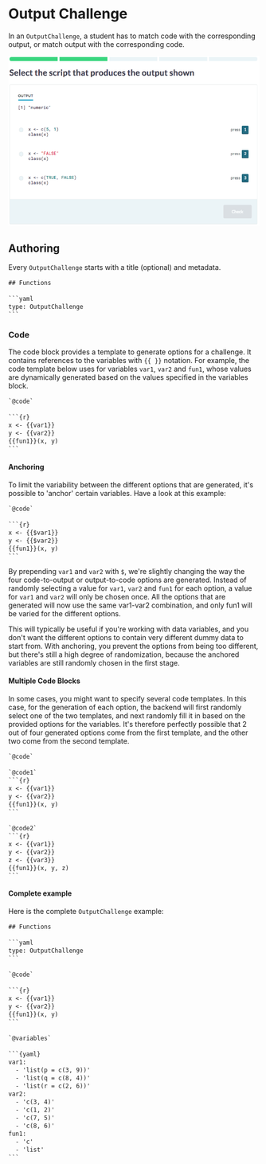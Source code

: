 # Output Challenge

In an `OutputChallenge`, a student has to match code with the corresponding output, or match output with the corresponding code.

![Output Challenge](images/OutputChallenge1.png)

## Authoring

Every `OutputChallenge` starts with a title (optional) and metadata.

    ## Functions

    ```yaml
    type: OutputChallenge
    ```

### Code

The code block provides a template to generate options for a challenge. It contains references to the variables with `{{ }}` notation.
For example, the code template below uses for variables `var1`, `var2` and `fun1`, whose values are dynamically generated based on the values specified in the variables block.

    `@code`

    ```{r}
    x <- {{var1}}
    y <- {{var2}}
    {{fun1}}(x, y)
    ```

#### Anchoring

To limit the variability between the different options that are generated, it's possible to 'anchor' certain variables. Have a look at this example:

    `@code`

    ```{r}
    x <- {{$var1}}
    y <- {{$var2}}
    {{fun1}}(x, y)
    ```

By prepending `var1` and `var2` with `$`, we're slightly changing the way the four code-to-output or output-to-code options are generated. Instead of randomly selecting a value for `var1`, `var2` and `fun1` for each option, a value for `var1` and `var2` will only be chosen once. All the options that are generated will now use the same var1-var2 combination, and only fun1 will be varied for the different options.

This will typically be useful if you're working with data variables, and you don't want the different options to contain very different dummy data to start from. With anchoring, you prevent the options from being too different, but there's still a high degree of randomization, because the anchored variables are still randomly chosen in the first stage.

#### Multiple Code Blocks

In some cases, you might want to specify several code templates. In this case, for the generation of each option, the backend will first randomly select one of the two templates, and next randomly fill it in based on the provided options for the variables. It's therefore perfectly possible that 2 out of four generated options come from the first template, and the other two come from the second template.

    `@code`

    `@code1`
    ```{r}
    x <- {{var1}}
    y <- {{var2}}
    {{fun1}}(x, y)
    ```

    `@code2`
    ```{r}
    x <- {{var1}}
    y <- {{var2}}
    z <- {{var3}}
    {{fun1}}(x, y, z)
    ```

#### Complete example

Here is the complete `OutputChallenge` example:

    ## Functions

    ```yaml
    type: OutputChallenge
    ```

    `@code`

    ```{r}
    x <- {{var1}}
    y <- {{var2}}
    {{fun1}}(x, y)
    ```

    `@variables`

    ```{yaml}
    var1:
      - 'list(p = c(3, 9))'
      - 'list(q = c(8, 4))'
      - 'list(r = c(2, 6))'
    var2:
      - 'c(3, 4)'
      - 'c(1, 2)'
      - 'c(7, 5)'
      - 'c(8, 6)'
    fun1:
      - 'c'
      - 'list'
    ```